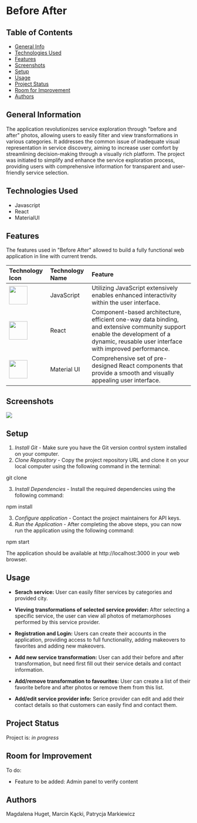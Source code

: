 # Before After 

## Table of Contents
* [General Info](#general-information)
* [Technologies Used](#technologies-used)
* [Features](#features)
* [Screenshots](#screenshots)
* [Setup](#setup)
* [Usage](#usage)
* [Project Status](#project-status)
* [Room for Improvement](#room-for-improvement)
* [Authors](#authors)

## General Information
The application revolutionizes service exploration through "before and after" photos, allowing users to easily filter and view transformations in various categories. It addresses the common issue of inadequate visual representation in service discovery, aiming to increase user comfort by streamlining decision-making through a visually rich platform. The project was initiated to simplify and enhance the service exploration process, providing users with comprehensive information for transparent and user-friendly service selection.

## Technologies Used
- Javascript
- React
- MaterialUI

## Features
The features used in "Before After" allowed to build a fully functional web application in line with current trends.

|                                                          Technology Icon                                                      | Technology Name |                                Feature                                          |
|:------------------------------------------------------------------------------------------------------------------------------|:----------------|:------------------------------------------|
| <img height="50" src="https://user-images.githubusercontent.com/25181517/117447155-6a868a00-af3d-11eb-9cfe-245df15c9f3f.png"> |   JavaScript    | Utilizing JavaScript extensively enables enhanced interactivity within the user interface. |
| <img height="50" src="https://user-images.githubusercontent.com/25181517/183897015-94a058a6-b86e-4e42-a37f-bf92061753e5.png"> |      React	    | Component-based architecture, efficient one-way data binding, and extensive community support enable the development of a dynamic, reusable user interface with improved performance. |
| <img height="50" src="https://user-images.githubusercontent.com/25181517/189716630-fe6c084c-6c66-43af-aa49-64c8aea4a5c2.png"> |   Material UI   | Comprehensive set of pre-designed React components that provide a smooth and visually appealing user interface. |

## Screenshots
![](readmeSources/before-after-main.gif)

## Setup
1. *Install Git* - Make sure you have the Git version control system installed on your computer.
2. *Clone Repository* - Copy the project repository URL and clone it on your local computer using the following command in the terminal:

git clone <repository-url>

3. *Install Dependencies* - Install the required dependencies using the following command:

npm install

3. *Configure application* - Contact the project maintainers for API keys.
4. *Run the Application* - After completing the above steps, you can now run the application using the following command:

npm start

The application should be available at http://localhost:3000 in your web browser.

## Usage
- **Serach service:** User can easily filter services by categories and provided city.

- **Vieving transformations of selected service provider:** After selecting a specific service, the user can view all photos of metamorphoses performed by this service provider.

- **Registration and Login:** Users can create their accounts in the application, providing access to full functionality, adding makeovers to favorites and adding new makeovers.

- **Add new service transformation:** User can add their before and after transformation, but need first fill out their service details and contact information.

- **Add/remove transformation to favourites:** User can create a list of their favorite before and after photos or remove them from this list.

- **Add/edit service provider info:** Serice provider can edit and add their contact details so that customers can easily find and contact them.

## Project Status
Project is: _in progress_

## Room for Improvement
<!--Room for improvement:
- Improvement to be done-->

To do:
- Feature to be added: Admin panel to verify content

## Authors
Magdalena Huget,
Marcin Kącki,
Patrycja Markiewicz
